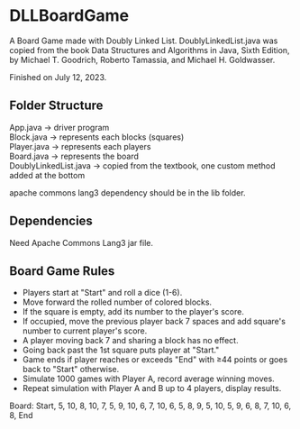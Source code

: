 # DLLBoardGame

A Board Game made with Doubly Linked List. DoublyLinkedList.java was copied from the book Data Structures and Algorithms in Java, Sixth Edition, by Michael T. Goodrich, Roberto Tamassia, and Michael H. Goldwasser.   
  
Finished on July 12, 2023. 

## Folder Structure

App.java                -> driver program  <br />
Block.java              -> represents each blocks (squares)  <br />
Player.java             -> represents each players  <br />
Board.java              -> represents the board  <br />
DoublyLinkedList.java   -> copied from the textbook, one custom method added at the bottom  <br />
  
apache commons lang3 dependency should be in the lib folder.  

## Dependencies

Need Apache Commons Lang3 jar file.   

## Board Game Rules

- Players start at "Start" and roll a dice (1-6).  <br />
- Move forward the rolled number of colored blocks.  <br />
- If the square is empty, add its number to the player's score.  <br />
- If occupied, move the previous player back 7 spaces and add square's number to current player's score.  <br />
- A player moving back 7 and sharing a block has no effect.  <br />
- Going back past the 1st square puts player at "Start."  <br />
- Game ends if player reaches or exceeds "End" with ≥44 points or goes back to "Start" otherwise.  <br />
- Simulate 1000 games with Player A, record average winning moves.  <br />
- Repeat simulation with Player A and B up to 4 players, display results.  <br />
  
Board: Start, 5, 10, 8, 10, 7, 5, 9, 10, 6, 7, 10, 6, 5, 8, 9, 5, 10, 5, 9, 6, 8, 7, 10, 6, 8, End
